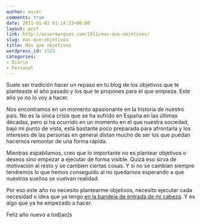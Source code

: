 ```yaml
---
author: asier
comments: true
date: 2011-01-02 01:14:23+00:00
layout: post
link: http://asiermarques.com/2011/mas-que-objetivos/
slug: mas-que-objetivos
title: Más que objetivos
wordpress_id: 1521
categories:
- Diario
- Personal
---
```


Suele ser tradición hacer un repaso en tu blog de los objetivos que te planteaste el año pasado y los que te propones para el que empieza. Este año yo no lo voy a hacer.

Nos encontramos en un momento apasionante en la historia de nuestro país. No es la única crisis que se ha sufrido en España en las últimas décadas, pero si ha ocurrido en un momento en el que nuestra sociedad, bajo mi punto de vista, está bastante poco preparada para afrontarla y los intereses de las personas en general distan mucho de ser los que puedan hacernos remontar de una forma rápida.

Mientras espabilamos, creo que lo importante no es plantear objetivos o deseos sino empezar a ejecutar de forma visible. Quizá eso sirva de motivación al resto y se cambien ciertas cosas. Y si no se cambian siempre tendremos lo que hemos conseguido al no quedarnos esperando a que nuestros sueños se vuelvan realidad.

Por eso este año no necesito plantearme objetivos, necesito ejecutar cada necesidad o idea que ya tengo [en la bandeja de entrada de mi cabeza](http://es.wikipedia.org/wiki/Getting_Things_Done). Y es algo que ya he empezado a hacer.

Feliz año nuevo a tod[ao]s
